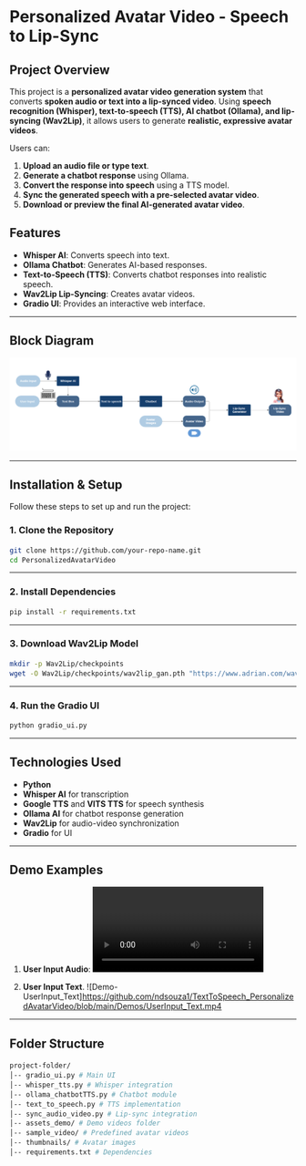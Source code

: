 # Personalized Avatar Video - Speech to Lip-Sync

## Project Overview

This project is a **personalized avatar video generation system** that converts **spoken audio or text into a lip-synced video**. Using **speech recognition (Whisper), text-to-speech (TTS), AI chatbot (Ollama), and lip-syncing (Wav2Lip)**, it allows users to generate **realistic, expressive avatar videos**.

Users can:

1. **Upload an audio file or type text**.
2. **Generate a chatbot response** using Ollama.
3. **Convert the response into speech** using a TTS model.
4. **Sync the generated speech with a pre-selected avatar video**.
5. **Download or preview the final AI-generated avatar video**.

## Features

- **Whisper AI**: Converts speech into text.
- **Ollama Chatbot**: Generates AI-based responses.
- **Text-to-Speech (TTS)**: Converts chatbot responses into realistic speech.
- **Wav2Lip Lip-Syncing**: Creates avatar videos.
- **Gradio UI**: Provides an interactive web interface.

---

## Block Diagram

![Block Diagram](BlockDiagram.png)

---

## Installation & Setup

Follow these steps to set up and run the project:

### 1. Clone the Repository

```sh
git clone https://github.com/your-repo-name.git
cd PersonalizedAvatarVideo
```

---

### 2. Install Dependencies

```sh
pip install -r requirements.txt
```

---

### 3. Download Wav2Lip Model

```sh
mkdir -p Wav2Lip/checkpoints
wget -O Wav2Lip/checkpoints/wav2lip_gan.pth "https://www.adrian.com/wav2lip_model.pth"
```

---

### 4. Run the Gradio UI

```sh
python gradio_ui.py
```

---

## Technologies Used

- **Python**
- **Whisper AI** for transcription
- **Google TTS** and **VITS TTS** for speech synthesis
- **Ollama AI** for chatbot response generation
- **Wav2Lip** for audio-video synchronization
- **Gradio** for UI

---

## Demo Examples

1. **User Input Audio**:
![Demo- UserInput_Audio](https://github.com/ndsouza1/TextToSpeech_PersonalizedAvatarVideo/blob/main/Demos/UserInput_Audio.mp4)

2. **User Input Text**.
![Demo- UserInput_Text]https://github.com/ndsouza1/TextToSpeech_PersonalizedAvatarVideo/blob/main/Demos/UserInput_Text.mp4

---

## Folder Structure

```sh
project-folder/ 
│-- gradio_ui.py # Main UI 
│-- whisper_tts.py # Whisper integration 
│-- ollama_chatbotTTS.py # Chatbot module 
│-- text_to_speech.py # TTS implementation 
│-- sync_audio_video.py # Lip-sync integration 
│-- assets_demo/ # Demo videos folder 
│-- sample_video/ # Predefined avatar videos 
│-- thumbnails/ # Avatar images 
│-- requirements.txt # Dependencies



```
